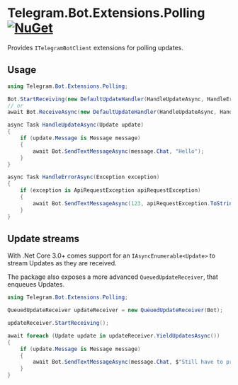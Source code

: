 # Telegram.Bot.Extensions.Polling [![NuGet](https://img.shields.io/nuget/v/Telegram.Bot.Extensions.Polling.svg)](https://www.nuget.org/packages/Telegram.Bot.Extensions.Polling/)

Provides `ITelegramBotClient` extensions for polling updates.

## Usage

```csharp
using Telegram.Bot.Extensions.Polling;

Bot.StartReceiving(new DefaultUpdateHandler(HandleUpdateAsync, HandleErrorAsync));
// or
await Bot.ReceiveAsync(new DefaultUpdateHandler(HandleUpdateAsync, HandleErrorAsync));

async Task HandleUpdateAsync(Update update)
{
    if (update.Message is Message message)
    {
        await Bot.SendTextMessageAsync(message.Chat, "Hello");
    }
}

async Task HandleErrorAsync(Exception exception)
{
    if (exception is ApiRequestException apiRequestException)
    {
        await Bot.SendTextMessageAsync(123, apiRequestException.ToString());
    }
}
```

## Update streams

With .Net Core 3.0+ comes support for an `IAsyncEnumerable<Update>` to stream Updates as they are received.

The package also exposes a more advanced `QueuedUpdateReceiver`, that enqueues Updates.

```csharp
using Telegram.Bot.Extensions.Polling;

QueuedUpdateReceiver updateReceiver = new QueuedUpdateReceiver(Bot);

updateReceiver.StartReceiving();

await foreach (Update update in updateReceiver.YieldUpdatesAsync())
{
    if (update.Message is Message message)
    {
        await Bot.SendTextMessageAsync(message.Chat, $"Still have to process {updateReceiver.PendingUpdates} updates");
    }
}
```